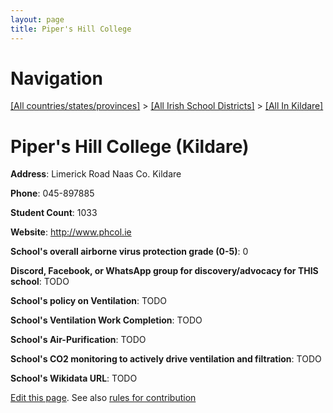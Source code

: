 ```yaml
---
layout: page
title: Piper's Hill College
---
```

# Navigation

[[All countries/states/provinces]](../../..) > [[All Irish School Districts]](../..) > [[All In Kildare]](..)

# Piper's Hill College (Kildare)

**Address**: Limerick Road Naas Co. Kildare

**Phone**: 045-897885

**Student Count**: 1033

**Website**: <http://www.phcol.ie>

**School's overall airborne virus protection grade (0-5)**: 0

**Discord, Facebook, or WhatsApp group for discovery/advocacy for THIS school**: TODO

**School's policy on Ventilation**: TODO

**School's Ventilation Work Completion**: TODO

**School's Air-Purification**: TODO

**School's CO2 monitoring to actively drive ventilation and filtration**: TODO

**School's Wikidata URL**: TODO


[Edit this page](https://github.com/ventilate-schools/Ireland/edit/main/./Kildare/Piper's_Hill_College.md). See also [rules for contribution](../../../contribution-rules/)
